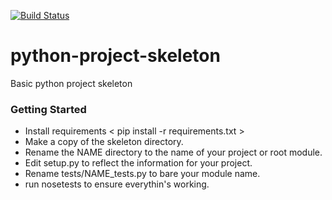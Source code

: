 
[![Build Status](https://travis-ci.org/masmontanas/python-project-skeleton.svg?branch=master)](https://travis-ci.org/masmontanas/python-project-skeleton)

# python-project-skeleton
Basic python project skeleton

### Getting Started
- Install requirements < pip install -r requirements.txt >
- Make a copy of the skeleton directory.
- Rename the NAME directory to the name of your project or root module.
- Edit setup.py to reflect the information for your project.
- Rename tests/NAME_tests.py to bare your module name.
- run nosetests to ensure everythin's working.